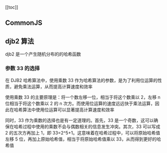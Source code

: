 [[toc]]

## CommonJS

## djb2 算法

djb2 是一个产生随机分布的的哈希函数

### 参数 33 的选择

在 DJB2 哈希算法中，使用乘数 33 作为哈希算法的参数，是为了利用位运算的性质，避免乘法运算，从而提高计算速度和效率

使用乘数 33 的主要原理是：将一个数左移一位，相当于将这个数乘以 2，左移 n 位相当于将这个数乘以 2 的 n 次方。而使用位运算的速度远远快于乘法运算，因此在哈希算法中使用位运算可以显著提高计算速度和效率

同时，33 作为乘数的选择也是有一定道理的。首先，33 是一个奇数，这可以确保在哈希过程中使用的乘数不会与偶数相关的信息发生冲突。其次，33 可以写成 2 的五次方再加上 1，即 33=2^5+1。这意味着在哈希过程中，可以将原始哈希值左移 5 位，再加上原始哈希值，相当于将原始哈希值乘以 33，从而得到更好的哈希值
